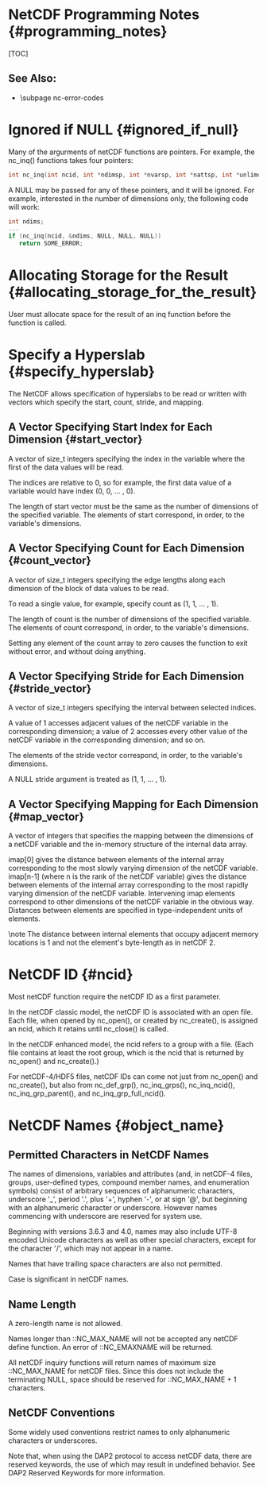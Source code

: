 # NetCDF Programming Notes {#programming_notes}

[TOC]

<H2>See Also:</H2>

* \subpage nc-error-codes

# Ignored if NULL {#ignored_if_null}

Many of the argurments of netCDF functions are pointers. For example,
the nc_inq() functions takes four pointers:

~~~.C
int nc_inq(int ncid, int *ndimsp, int *nvarsp, int *nattsp, int *unlimdimidp);
~~~

A NULL may be passed for any of these pointers, and it will be ignored. For example, interested in the number of dimensions only, the following code will work:

~~~.C
int ndims;
...
if (nc_inq(ncid, &ndims, NULL, NULL, NULL))
   return SOME_ERROR;
~~~

# Allocating Storage for the Result {#allocating_storage_for_the_result}

User must allocate space for the result of an inq function before the function is called.

# Specify a Hyperslab {#specify_hyperslab}

The NetCDF allows specification of hyperslabs to be read or written
with vectors which specify the start, count, stride, and mapping.

## A Vector Specifying Start Index for Each Dimension {#start_vector}

A vector of size_t integers specifying the index in the
variable where the first of the data values will be read.

The indices are relative to 0, so for example, the first data value of
a variable would have index (0, 0, ... , 0).

The length of start vector must be the same as the number of
dimensions of the specified variable. The elements of start
correspond, in order, to the variable's dimensions.

## A Vector Specifying Count for Each Dimension {#count_vector}

A vector of size_t integers specifying the edge lengths
along each dimension of the block of data values to be read.

To read a single value, for example, specify count as (1, 1, ... , 1).

The length of count is the number of dimensions of the specified
variable. The elements of count correspond, in order, to the
variable's dimensions.

Setting any element of the count array to zero causes the function to
exit without error, and without doing anything.

## A Vector Specifying Stride for Each Dimension {#stride_vector}

A vector of size_t integers specifying the interval between selected
indices.

A value of 1 accesses adjacent values of the netCDF variable in the
corresponding dimension; a value of 2 accesses every other value of
the netCDF variable in the corresponding dimension; and so on.

The elements of the stride vector correspond, in order, to the
variable's dimensions.

A NULL stride argument is treated as (1, 1, ... , 1).

## A Vector Specifying Mapping for Each Dimension {#map_vector}

A vector of integers that specifies the mapping between the dimensions
of a netCDF variable and the in-memory structure of the internal data
array.

imap[0] gives the distance between elements of the internal array
corresponding to the most slowly varying dimension of the netCDF
variable. imap[n-1] (where n is the rank of the netCDF variable) gives
the distance between elements of the internal array corresponding to
the most rapidly varying dimension of the netCDF variable. Intervening
imap elements correspond to other dimensions of the netCDF variable in
the obvious way. Distances between elements are specified in
type-independent units of elements.

\note The distance between internal elements that occupy adjacent
memory locations is 1 and not the element's byte-length as in netCDF
2.

# NetCDF ID {#ncid}

Most netCDF function require the netCDF ID as a first parameter.

In the netCDF classic model, the netCDF ID is associated with an open
file. Each file, when opened by nc_open(), or created by nc_create(),
is assigned an ncid, which it retains until nc_close() is called.

In the netCDF enhanced model, the ncid refers to a group with a
file. (Each file contains at least the root group, which is the ncid
that is returned by nc_open() and nc_create().)

For netCDF-4/HDF5 files, netCDF IDs can come not just from nc_open()
and nc_create(), but also from nc_def_grp(), nc_inq_grps(),
nc_inq_ncid(), nc_inq_grp_parent(), and nc_inq_grp_full_ncid().

# NetCDF Names {#object_name}

## Permitted Characters in NetCDF Names

The names of dimensions, variables and attributes (and, in netCDF-4
files, groups, user-defined types, compound member names, and
enumeration symbols) consist of arbitrary sequences of alphanumeric
characters, underscore '_', period '.', plus '+', hyphen '-', or at
sign '@', but beginning with an alphanumeric character or
underscore. However names commencing with underscore are reserved for
system use.

Beginning with versions 3.6.3 and 4.0, names may also include UTF-8
encoded Unicode characters as well as other special characters, except
for the character '/', which may not appear in a name.

Names that have trailing space characters are also not permitted.

Case is significant in netCDF names.

## Name Length

A zero-length name is not allowed.

Names longer than ::NC_MAX_NAME will not be accepted any netCDF define
function. An error of ::NC_EMAXNAME will be returned.

All netCDF inquiry functions will return names of maximum size
::NC_MAX_NAME for netCDF files. Since this does not include the
terminating NULL, space should be reserved for ::NC_MAX_NAME + 1
characters.

## NetCDF Conventions

Some widely used conventions restrict names to only alphanumeric
characters or underscores.

Note that, when using the DAP2 protocol to access netCDF data, there
are reserved keywords, the use of which may result in undefined
behavior. See DAP2 Reserved Keywords for more information.
